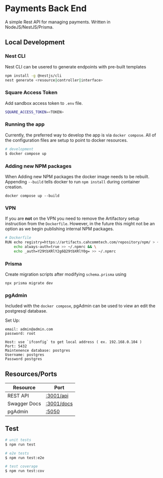 # Payments Back End

A simple Rest API for managing payments. Written in NodeJS/NestJS/Prisma.

## Local Development

### Nest CLI
Nest CLI can be usered to generate endpoints with pre-built templates
```sh
npm install -g @nestjs/cli
nest generate <resource|controller|interface>
```

### Square Access Token

Add sandbox access token to `.env` file.

```sh
SQUARE_ACCESS_TOKEN=<TOKEN>
```

### Running the app

Currently, the preferred way to develop the app is via `docker compose`. All of the configuration files are setup to point to docker resources.

```bash
# development
$ docker compose up
```

### Adding new NPM packages

When Adding new NPM packages the docker image needs to be rebuilt. Appending `--build` tells docker to run `npm install` during container creation.

```
docker compose up --build
```

### VPN
If you are __not__ on the VPN you need to remove the Artifactory setup instruction from the `Dockerfile`. However, in the future this might not be an option as we begin publishing internal NPM packages.

```sh
# Dockerfile
RUN echo registry=https://artifacts.cahcommtech.com/repository/npm/ > ~/.npmrc && \
    echo always-auth=true >> ~/.npmrc && \
    echo _auth=Y29tbXRlY2g6Q29tbXRlY0g= >> ~/.npmrc
```

### Prisma
Create migration scripts after modifying `schema.prisma` using
```
npx prisma migrate dev
```

### pgAdmin
Included with the `docker compose`, pgAdmin can be used to view an edit the postgresql database.

Set Up:
```
email: admin@admin.com
password: root

Host: use `ifconfig` to get local address ( ex. 192.168.0.104 ) 
Port: 5432
Maintenence database: postgres
Username: postgres
Password postgres 
```

## Resources/Ports
| Resource     | Port                                     |
| ------------ | ---------------------------------------- |
| REST API     | [:3001/api](http://localhost:3001/api)   |
| Swagger Docs | [:3001/docs](http://localhost:3001/docs) |
| pgAdmin      | [:5050](http://localhost:5050) |

## Test

```bash
# unit tests
$ npm run test

# e2e tests
$ npm run test:e2e

# test coverage
$ npm run test:cov
```
